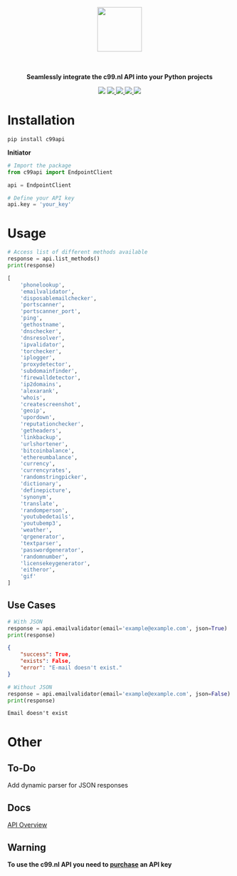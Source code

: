 <p align="center">
<br><br><br>
<a https://api.c99.nl/"><img src="https://api.c99.nl/assets/images/logo.png" width="100px"></a>
<br><br><br>
</p>

<p align="center">
<b>Seamlessly integrate the c99.nl API into your Python projects</b>
</p>

<p align=center>
<a href="https://pypi.org/project/c99api/"><img src="https://badgen.net/pypi/v/c99api/"></a>
<a href="https://github.com/Haste171/c99-api/releases"><img src="https://badgen.net/github/release/Haste171/c99-api">
<a href="https://gitHub.com/Haste171/c99-api/graphs/commit-activity"><img src="https://img.shields.io/badge/Maintained%3F-no-red.svg">
<a href="https://github.com/Haste171/c99-api/blob/master/LICENSE"><img src="https://img.shields.io/github/license/Haste171/c99-api">
<a href="http://makeapullrequest.com"><img src="https://img.shields.io/badge/PRs-welcome-brightgreen.svg?style=flat-square">

</a>

# Installation

```
pip install c99api
```

**Initiator**
```python
# Import the package
from c99api import EndpointClient

api = EndpointClient

# Define your API key
api.key = 'your_key'
```

# Usage

```python 
# Access list of different methods available
response = api.list_methods()
print(response)
```
```python
[
    'phonelookup',
    'emailvalidator',
    'disposablemailchecker',
    'portscanner',
    'portscanner_port',
    'ping',
    'gethostname',
    'dnschecker',
    'dnsresolver',
    'ipvalidator',
    'torchecker',
    'iplogger',
    'proxydetector',
    'subdomainfinder',
    'firewalldetector',
    'ip2domains',
    'alexarank',
    'whois',
    'createscreenshot',
    'geoip',
    'upordown',
    'reputationchecker',
    'getheaders',
    'linkbackup',
    'urlshortener',
    'bitcoinbalance',
    'ethereumbalance',
    'currency',
    'currencyrates',
    'randomstringpicker',
    'dictionary',
    'definepicture',
    'synonym',
    'translate',
    'randomperson',
    'youtubedetails',
    'youtubemp3',
    'weather',
    'qrgenerator',
    'textparser',
    'passwordgenerator',
    'randomnumber',
    'licensekeygenerator',
    'eitheror',
    'gif'
]
```

## Use Cases
```python
# With JSON
response = api.emailvalidator(email='example@example.com', json=True)
print(response)
```
```json
{
    "success": True,
    "exists": False,
    "error": "E-mail doesn't exist."
}
```


```python
# Without JSON
response = api.emailvalidator(email='example@example.com', json=False)
print(response)
```
```md
Email doesn't exist
```

# Other

## To-Do
Add dynamic parser for JSON responses


## Docs

[API Overview](https://api.c99.nl/dashboard/api_overview)

## Warning

**To use the c99.nl API you need to [purchase](https://api.c99.nl/dashboard/shop) an API key**

